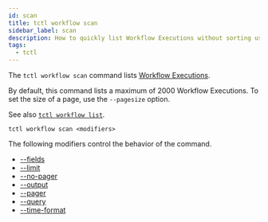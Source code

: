 ```yaml
---
id: scan
title: tctl workflow scan
sidebar_label: scan
description: How to quickly list Workflow Executions without sorting using tctl.
tags:
  - tctl
---
```


The `tctl workflow scan` command lists [Workflow Executions](/concepts/what-is-a-workflow-execution).

By default, this command lists a maximum of 2000 Workflow Executions.
To set the size of a page, use the `--pagesize` option.

See also [`tctl workflow list`](/tctl/workflow/list).

`tctl workflow scan <modifiers>`

The following modifiers control the behavior of the command.

- [--fields](/tctl/modifiers/fields)
- [--limit](tctl/modifiers/limit)
- [--no-pager](/tctl/modifiers/no-pager)
- [--output](/tctl/modifiers/output)
- [--pager](/tctl/modifiers/pager)
- [--query](/tctl/modifiers/query)
- [--time-format](/tctl/modifiers/time-format)
